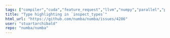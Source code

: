 ```yaml
---
tags: ["compiler","cuda","feature_request","llvm","numpy","parallel","python"]
title: "Type highlighting in `inspect_types`"
html_url: "https://github.com/numba/numba/issues/4286"
user: "stuartarchibald"
repo: "numba/numba"
---
```


